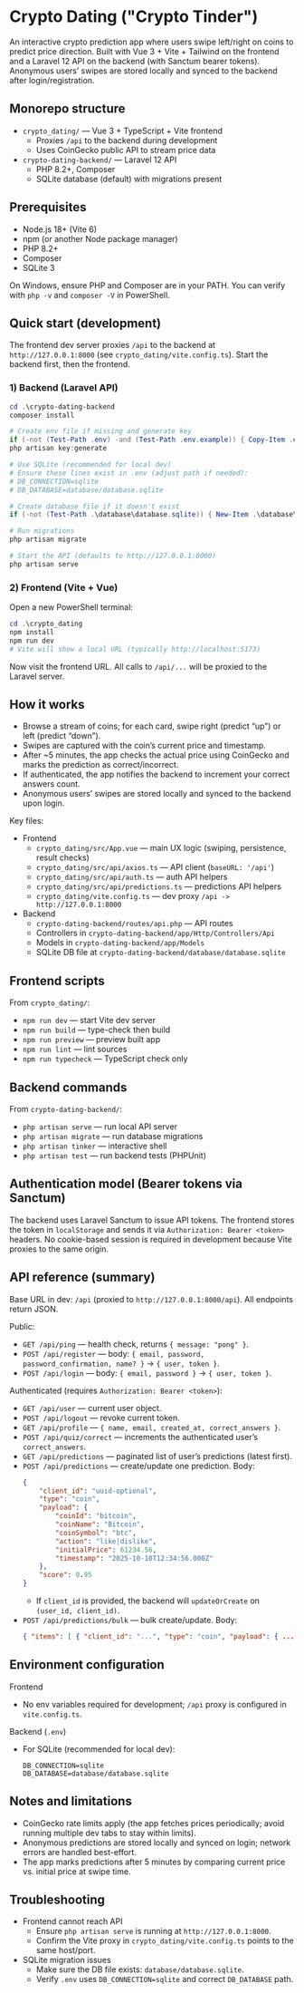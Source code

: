 # Crypto Dating ("Crypto Tinder")

An interactive crypto prediction app where users swipe left/right on coins to predict price direction. Built with Vue 3 + Vite + Tailwind on the frontend and a Laravel 12 API on the backend (with Sanctum bearer tokens). Anonymous users’ swipes are stored locally and synced to the backend after login/registration.

## Monorepo structure

- `crypto_dating/` — Vue 3 + TypeScript + Vite frontend
	- Proxies `/api` to the backend during development
	- Uses CoinGecko public API to stream price data
- `crypto-dating-backend/` — Laravel 12 API
	- PHP 8.2+, Composer
	- SQLite database (default) with migrations present

## Prerequisites

- Node.js 18+ (Vite 6)
- npm (or another Node package manager)
- PHP 8.2+
- Composer
- SQLite 3

On Windows, ensure PHP and Composer are in your PATH. You can verify with `php -v` and `composer -V` in PowerShell.

## Quick start (development)

The frontend dev server proxies `/api` to the backend at `http://127.0.0.1:8000` (see `crypto_dating/vite.config.ts`). Start the backend first, then the frontend.

### 1) Backend (Laravel API)

```powershell
cd .\crypto-dating-backend
composer install

# Create env file if missing and generate key
if (-not (Test-Path .env) -and (Test-Path .env.example)) { Copy-Item .env.example .env }
php artisan key:generate

# Use SQLite (recommended for local dev)
# Ensure these lines exist in .env (adjust path if needed):
# DB_CONNECTION=sqlite
# DB_DATABASE=database/database.sqlite

# Create database file if it doesn't exist
if (-not (Test-Path .\database\database.sqlite)) { New-Item .\database\database.sqlite -ItemType File | Out-Null }

# Run migrations
php artisan migrate

# Start the API (defaults to http://127.0.0.1:8000)
php artisan serve
```

### 2) Frontend (Vite + Vue)

Open a new PowerShell terminal:

```powershell
cd .\crypto_dating
npm install
npm run dev
# Vite will show a local URL (typically http://localhost:5173)
```

Now visit the frontend URL. All calls to `/api/...` will be proxied to the Laravel server.

## How it works

- Browse a stream of coins; for each card, swipe right (predict “up”) or left (predict “down”).
- Swipes are captured with the coin’s current price and timestamp.
- After ~5 minutes, the app checks the actual price using CoinGecko and marks the prediction as correct/incorrect.
- If authenticated, the app notifies the backend to increment your correct answers count.
- Anonymous users’ swipes are stored locally and synced to the backend upon login.

Key files:

- Frontend
	- `crypto_dating/src/App.vue` — main UX logic (swiping, persistence, result checks)
	- `crypto_dating/src/api/axios.ts` — API client (`baseURL: '/api'`)
	- `crypto_dating/src/api/auth.ts` — auth API helpers
	- `crypto_dating/src/api/predictions.ts` — predictions API helpers
	- `crypto_dating/vite.config.ts` — dev proxy `/api -> http://127.0.0.1:8000`
- Backend
	- `crypto-dating-backend/routes/api.php` — API routes
	- Controllers in `crypto-dating-backend/app/Http/Controllers/Api`
	- Models in `crypto-dating-backend/app/Models`
	- SQLite DB file at `crypto-dating-backend/database/database.sqlite`

## Frontend scripts

From `crypto_dating/`:

- `npm run dev` — start Vite dev server
- `npm run build` — type-check then build
- `npm run preview` — preview built app
- `npm run lint` — lint sources
- `npm run typecheck` — TypeScript check only

## Backend commands

From `crypto-dating-backend/`:

- `php artisan serve` — run local API server
- `php artisan migrate` — run database migrations
- `php artisan tinker` — interactive shell
- `php artisan test` — run backend tests (PHPUnit)

## Authentication model (Bearer tokens via Sanctum)

The backend uses Laravel Sanctum to issue API tokens. The frontend stores the token in `localStorage` and sends it via `Authorization: Bearer <token>` headers. No cookie-based session is required in development because Vite proxies to the same origin.

## API reference (summary)

Base URL in dev: `/api` (proxied to `http://127.0.0.1:8000/api`). All endpoints return JSON.

Public:

- `GET /api/ping` — health check, returns `{ message: "pong" }`.
- `POST /api/register` — body: `{ email, password, password_confirmation, name? }` → `{ user, token }`.
- `POST /api/login` — body: `{ email, password }` → `{ user, token }`.

Authenticated (requires `Authorization: Bearer <token>`):

- `GET /api/user` — current user object.
- `POST /api/logout` — revoke current token.
- `GET /api/profile` — `{ name, email, created_at, correct_answers }`.
- `POST /api/quiz/correct` — increments the authenticated user’s `correct_answers`.
- `GET /api/predictions` — paginated list of user’s predictions (latest first).
- `POST /api/predictions` — create/update one prediction. Body:
	```json
	{
		"client_id": "uuid-optional",
		"type": "coin",
		"payload": {
			"coinId": "bitcoin",
			"coinName": "Bitcoin",
			"coinSymbol": "btc",
			"action": "like|dislike",
			"initialPrice": 61234.56,
			"timestamp": "2025-10-10T12:34:56.000Z"
		},
		"score": 0.95
	}
	```
	- If `client_id` is provided, the backend will `updateOrCreate` on `(user_id, client_id)`.
- `POST /api/predictions/bulk` — bulk create/update. Body:
	```json
	{ "items": [ { "client_id": "...", "type": "coin", "payload": { ... }, "score": 0.1 } ] }
	```

## Environment configuration

Frontend

- No env variables required for development; `/api` proxy is configured in `vite.config.ts`.

Backend (`.env`)

- For SQLite (recommended for local dev):
	```env
	DB_CONNECTION=sqlite
	DB_DATABASE=database/database.sqlite
	```

## Notes and limitations

- CoinGecko rate limits apply (the app fetches prices periodically; avoid running multiple dev tabs to stay within limits).
- Anonymous predictions are stored locally and synced on login; network errors are handled best-effort.
- The app marks predictions after 5 minutes by comparing current price vs. initial price at swipe time.

## Troubleshooting

- Frontend cannot reach API
	- Ensure `php artisan serve` is running at `http://127.0.0.1:8000`.
	- Confirm the Vite proxy in `crypto_dating/vite.config.ts` points to the same host/port.
- SQLite migration issues
	- Make sure the DB file exists: `database/database.sqlite`.
	- Verify `.env` uses `DB_CONNECTION=sqlite` and correct `DB_DATABASE` path.

